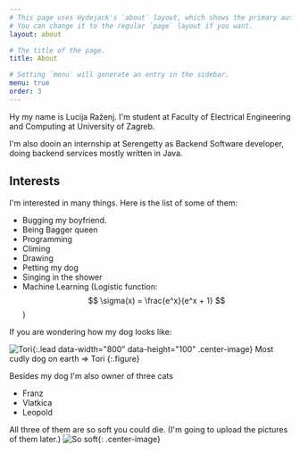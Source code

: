 ```yaml
---
# This page uses Hydejack's `about` layout, which shows the primary author's picture and about text at the top.
# You can change it to the regular `page` layout if you want.
layout: about

# The title of the page.
title: About

# Setting `menu` will generate an entry in the sidebar.
menu: true
order: 3
---
```


Hy my name is Lucija Raženj. I'm student at Faculty of Electrical Engineering and Computing at University of Zagreb.


I'm also dooin an internship at Serengetty as Backend Software developer, doing backend services mostly written in Java.


## Interests
I'm interested in many things. Here is the list of some of them:
- Bugging my boyfriend.
- Being Bagger queen
- Programming
- Climing
- Drawing
- Petting my dog
- Singing in the shower
- Machine Learning (Logistic function: $$ \sigma(x) = \frac{e^x}{e^x + 1} $$)

If you are wondering how my dog looks like:

![Tori]({{site.baseurl}}/assets/img/tori.jpg){:.lead data-width="800" data-height="100" .center-image}
Most cudly dog on earth => Tori
{:.figure}

Besides my dog I'm also owner of three cats
- Franz
- Vlatkica
- Leopold

All three of them are so soft you could die. (I'm going to upload the pictures of them later.)
![So soft]({{site.baseurl}}/assets/img/so_soft.gif){: .center-image}
